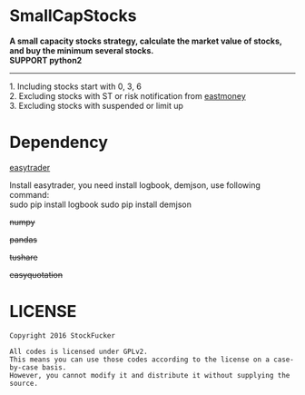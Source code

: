 SmallCapStocks
==========
**A small capacity stocks strategy, calculate the market value of stocks, and buy the minimum several stocks.**                 
**SUPPORT python2**
_________________
    
1\. Including stocks start with 0, 3, 6           
2\. Excluding stocks with ST or risk notification from [eastmoney](http://quote.eastmoney.com/center/list.html#2850022_0)                   
3\. Excluding stocks with suspended or limit up                      
       
      
Dependency
===============
[easytrader](https://github.com/shidenggui/easytrader)         

Install easytrader, you need install logbook, demjson, use following command:         
       sudo pip install logbook 
       sudo pip install demjson
      
<del>numpy</del>      
      
<del>pandas</del>         
     
<del>tushare</del>
      
<del>easyquotation</del>       
                
        
LICENSE       
============
    Copyright 2016 StockFucker            
    
    All codes is licensed under GPLv2.             
    This means you can use those codes according to the license on a case-by-case basis.         
    However, you cannot modify it and distribute it without supplying the source.                
